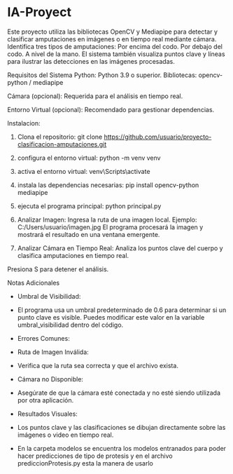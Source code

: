 # IA-Proyect
Este proyecto utiliza las bibliotecas OpenCV y Mediapipe para detectar y clasificar amputaciones en imágenes o en tiempo real mediante cámara. Identifica tres tipos de amputaciones:
Por encima del codo.
Por debajo del codo.
A nivel de la mano.
El sistema también visualiza puntos clave y líneas para ilustrar las detecciones en las imágenes procesadas. 

Requisitos del Sistema
Python: Python 3.9 o superior.
Bibliotecas: opencv-python / mediapipe 

Cámara (opcional): Requerida para el análisis en tiempo real.

Entorno Virtual (opcional): Recomendado para gestionar dependencias.


Instalacion: 
1. Clona el repositorio: git clone https://github.com/usuario/proyecto-clasificacion-amputaciones.git
2. configura el entorno virtual: python -m venv venv
3. activa el entorno virtual: venv\Scripts\activate
4. instala las dependencias necesarias: pip install opencv-python mediapipe
5. ejecuta el programa principal: python principal.py

6. Analizar Imagen:
Ingresa la ruta de una imagen local.
Ejemplo:
C:/Users/usuario/imagen.jpg
El programa procesará la imagen y mostrará el resultado en una ventana emergente.

7. Analizar Cámara en Tiempo Real:
Analiza los puntos clave del cuerpo y clasifica amputaciones en tiempo real.

Presiona S para detener el análisis.

Notas Adicionales
* Umbral de Visibilidad:
* El programa usa un umbral predeterminado de 0.6 para determinar si un punto clave es visible. Puedes modificar este valor en la variable umbral_visibilidad dentro del código.

* Errores Comunes:

* Ruta de Imagen Inválida:
* Verifica que la ruta sea correcta y que el archivo exista.
* Cámara no Disponible:
* Asegúrate de que la cámara esté conectada y no esté siendo utilizada por otra aplicación.
* Resultados Visuales:
* Los puntos clave y las clasificaciones se dibujan directamente sobre las imágenes o video en tiempo real.
* En la carpeta modelos se encuentra los modelos entranados para poder hacer predicciones de tipo de protesis y en el archivo prediccionProtesis.py esta la manera de usarlo